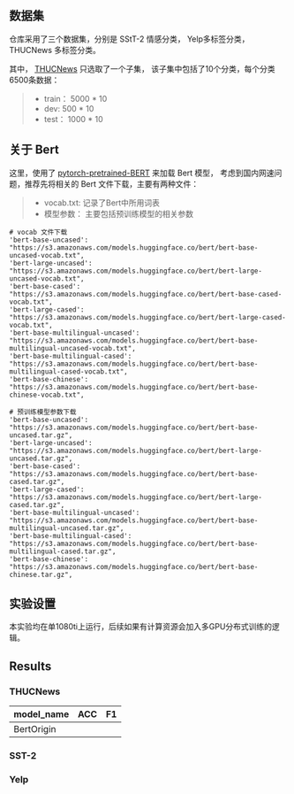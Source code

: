 ## 数据集

仓库采用了三个数据集，分别是 SStT-2 情感分类， Yelp多标签分类， THUCNews 多标签分类。 

其中，  [THUCNews](http://thuctc.thunlp.org/)  只选取了一个子集， 该子集中包括了10个分类，每个分类6500条数据：
> - train： 5000 * 10
> - dev: 500 * 10
> - test： 1000 * 10

## 关于 Bert 

这里，使用了 [pytorch-pretrained-BERT](https://github.com/huggingface/pytorch-pretrained-BERT) 来加载 Bert 模型， 考虑到国内网速问题，推荐先将相关的 Bert 文件下载，主要有两种文件：
> - vocab.txt: 记录了Bert中所用词表
> - 模型参数： 主要包括预训练模型的相关参数

```
# vocab 文件下载
'bert-base-uncased': "https://s3.amazonaws.com/models.huggingface.co/bert/bert-base-uncased-vocab.txt",
'bert-large-uncased': "https://s3.amazonaws.com/models.huggingface.co/bert/bert-large-uncased-vocab.txt",
'bert-base-cased': "https://s3.amazonaws.com/models.huggingface.co/bert/bert-base-cased-vocab.txt",
'bert-large-cased': "https://s3.amazonaws.com/models.huggingface.co/bert/bert-large-cased-vocab.txt",
'bert-base-multilingual-uncased': "https://s3.amazonaws.com/models.huggingface.co/bert/bert-base-multilingual-uncased-vocab.txt",
'bert-base-multilingual-cased': "https://s3.amazonaws.com/models.huggingface.co/bert/bert-base-multilingual-cased-vocab.txt",
'bert-base-chinese': "https://s3.amazonaws.com/models.huggingface.co/bert/bert-base-chinese-vocab.txt",

# 预训练模型参数下载
'bert-base-uncased': "https://s3.amazonaws.com/models.huggingface.co/bert/bert-base-uncased.tar.gz",
'bert-large-uncased': "https://s3.amazonaws.com/models.huggingface.co/bert/bert-large-uncased.tar.gz",
'bert-base-cased': "https://s3.amazonaws.com/models.huggingface.co/bert/bert-base-cased.tar.gz",
'bert-large-cased': "https://s3.amazonaws.com/models.huggingface.co/bert/bert-large-cased.tar.gz",
'bert-base-multilingual-uncased': "https://s3.amazonaws.com/models.huggingface.co/bert/bert-base-multilingual-uncased.tar.gz",
'bert-base-multilingual-cased': "https://s3.amazonaws.com/models.huggingface.co/bert/bert-base-multilingual-cased.tar.gz",
'bert-base-chinese': "https://s3.amazonaws.com/models.huggingface.co/bert/bert-base-chinese.tar.gz",
```

## 实验设置

本实验均在单1080ti上运行，后续如果有计算资源会加入多GPU分布式训练的逻辑。


## Results

### THUCNews

model_name | ACC | F1 | 
--- |--- | ---
BertOrigin | | 


### SST-2


### Yelp

